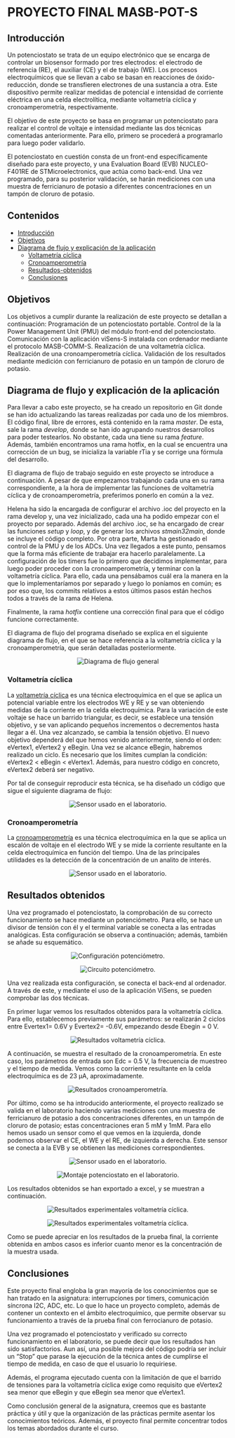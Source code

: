 # PROYECTO FINAL MASB-POT-S

## Introducción

Un potenciostato se trata de un equipo electrónico que se encarga de controlar un biosensor formado por tres electrodos: el electrodo de referencia (RE), el auxiliar (CE) y el de trabajo (WE). Los procesos electroquímicos que se llevan a cabo se basan en reacciones de óxido-reducción, donde se transfieren electrones de una sustancia a otra. Este dispositivo permite realizar medidas de potencial e intensidad de corriente eléctrica en una celda electrolítica, mediante voltametría cíclica y cronoamperometría, respectivamente.

El objetivo de este proyecto se basa en programar un potenciostato para realizar el control de voltaje e intensidad mediante las dos técnicas comentadas anteriormente. Para ello, primero se procederá a programarlo para luego poder validarlo. 

El potenciostato en cuestión consta de un front-end específicamente diseñado para este proyecto, y una Evaluation Board (EVB) NUCLEO-F401RE de STMicroelectronics, que actúa como back-end. Una vez programado, para su posterior validación, se harán mediciones con una muestra de ferricianuro de potasio a diferentes concentraciones en un tampón de cloruro de potasio.

## Contenidos

- [Introducción](#introducción)
- [Objetivos](#objetivos)
- [Diagrama de flujo y explicación de la aplicación](#diagrama-de-flujo-y-explicación-de-la-aplicación)
    - [Voltametría cíclica](#voltametría-cíclica)
    - [Cronoamperometría](#cronoamperometría)
  - [Resultados-obtenidos](#resultados-obtenidos)
  - [Conclusiones](#conclusiones)


## Objetivos

Los objetivos a cumplir durante la realización de este proyecto se detallan a continuación:
Programación de un potenciostato portable.
Control de la la Power Management Unit (PMU) del módulo front-end del potenciostato.
Comunicación con la aplicación viSens-S instalada con ordenador mediante el protocolo MASB-COMM-S.
Realización de una voltametría cíclica.
Realización de una cronoamperometría cíclica.
Validación de los resultados mediante medición con ferricianuro de potasio en un tampón de cloruro de potasio.

## Diagrama de flujo y explicación de la aplicación

Para llevar a cabo este proyecto, se ha creado un repositorio en Git donde se han ido actualizando las tareas realizadas por cada uno de los miembros. El código final, libre de errores, está contenido en la rama *master*. De esta, sale la rama *develop*, donde se han ido agrupando nuestros desarrollos para poder testearlos. No obstante, cada una tiene su rama *feature*. Además, también encontramos una rama hotfix, en la cual se encuentra una corrección de un bug, se inicializa la variable rTia y se corrige una fórmula del desarrollo. 

El diagrama de flujo de trabajo seguido en este proyecto se introduce a continuación. A pesar de que empezamos trabajando cada una en su rama correspondiente, a la hora de implementar las funciones de voltametría cíclica y de cronoamperometría, preferimos ponerlo en común a la vez. 

Helena ha sido la encargada de configurar el archivo .ioc del proyecto en la rama develop y, una vez inicializado, cada una ha podido empezar con el proyecto por separado. Además del archivo .ioc, se ha encargado de crear las funciones *setup* y *loop*, y de generar los archivos *stmain32main*, donde se incluye el código completo. Por otra parte, Marta ha gestionado el control de la PMU y de los ADCs. Una vez llegados a este punto, pensamos que la forma más eficiente de trabajar era hacerlo paralelamente. La configuración de los timers fue lo primero que decidimos implementar, para luego poder proceder con la cronoamperometría, y terminar con la voltametría cíclica. Para ello, cada una pensábamos cuál era la manera en la que lo implementaríamos por separado y luego lo poníamos en común; es por eso que, los commits relativos a estos últimos pasos están hechos todos a través de la rama de Helena.

Finalmente, la rama *hotfix* contiene una corrección final para que el código funcione correctamente.

El diagrama de flujo del programa diseñado se explica en el siguiente diagrama de flujo, en el que se hace referencia a la voltametría cíclica y la cronoamperometría, que serán detalladas posteriormente.


<p align="center">
<img src="Docs/assets/imgs/general.PNG"  alt="Diagrama de flujo general" />
</a>
</p>




### Voltametría cíclica

La [voltametría cíclica](https://en.wikipedia.org/wiki/Cyclic_voltammetry) es una técnica electroquímica en el que se aplica un potencial variable entre los electrodos WE y RE y se van obteniendo medidas de la corriente en la celda electroquímica. Para la variación de este voltaje se hace un barrido triangular, es decir, se establece una tensión objetivo, y se van aplicando pequeños incrementos o decrementos hasta llegar a él. Una vez alcanzado, se cambia la tensión objetivo. El nuevo objetivo dependerá del que hemos venido anteriormente, siendo el orden: eVertex1, eVertex2 y eBegin. Una vez se alcance eBegin, habremos realizado un ciclo. Es necesario que los límites cumplan la condición: eVertex2 < eBegin < eVertex1. Además, para nuestro código en concreto, eVertex2 deberá ser negativo.

Por tal de conseguir reproducir esta técnica, se ha diseñado un código que sigue el siguiente diagrama de flujo:

<p align="center">
<img src="Docs/assets/imgs/cv_diagrama_flujo.PNG"  alt="Sensor usado en el laboratorio." />
</a>
</p>

### Cronoamperometría

La [cronoamperometría](https://es.xcv.wiki/wiki/Chronoamperometry) es una técnica electroquímica en la que se aplica un escalón de voltaje en el electrodo WE y se mide la corriente resultante en la celda electroquímica en función del tiempo. Una de las principales utilidades es la detección de la concentración de un analito de interés.

<p align="center">
<img src="Docs/assets/imgs/ca_diagrama_flujo.PNG"  alt="Sensor usado en el laboratorio." />
</a>
</p>

## Resultados obtenidos

Una vez programado el potenciostato, la comprobación de su correcto funcionamiento se hace mediante un potenciómetro. Para ello, se hace un divisor de tensión con él y el terminal variable se conecta a las entradas analógicas. Esta configuración se observa a continuación; además, también se añade su esquemático.

<p align="center">
<img src="Docs/assets/imgs/placa.png"  alt="Configuración potenciómetro." />
</a>
</p>


<p align="center">
<img src="Docs/assets/imgs/circuito.png"  alt="Circuito potenciómetro." />
</a>
</p>


Una vez realizada esta configuración, se conecta el back-end al ordenador. A través de este, y mediante el uso de la aplicación ViSens, se pueden comprobar las dos técnicas. 

En primer lugar vemos los resultados obtenidos para la voltametría cíclica. Para ello, establecemos previamente sus parámetros: se realizarán 2 ciclos entre Evertex1= 0.6V y Evertex2= -0.6V, empezando desde Ebegin = 0 V. 

<p align="center">
<img src="Docs/assets/imgs/volta.PNG"  alt="Resultados voltametría cíclica." />
</a>
</p>




A continuación, se muestra el resultado de la cronoamperometría. En este caso, los parámetros de entrada son Edc = 0.5 V, la frecuencia de muestreo y el tiempo de medida. Vemos como la corriente resultante en la celda electroquímica es de 23 μA, aproximadamente.

<p align="center">
<img src="Docs/assets/imgs/crono.PNG "  alt="Resultados cronoamperometría." />
</a>
</p>



Por último, como se ha introducido anteriormente, el proyecto realizado se valida en el laboratorio haciendo varias mediciones con una muestra de ferricianuro de potasio a dos concentraciones diferentes, en un tampón de cloruro de potasio; estas concentraciones eran 5 mM y 1mM. Para ello hemos usado un sensor como el que vemos en la izquierda, donde podemos observar el CE, el WE y el RE, de izquierda a derecha. Este sensor se conecta a la EVB y se obtienen las mediciones correspondientes.

<p align="center">
<img src="Docs/assets/imgs/sensor.png"  alt="Sensor usado en el laboratorio." />
</a>
</p>

<p align="center">
<img src="Docs/assets/imgs/lab.png"  alt="Montaje potenciostato en el laboratorio." />
</a>
</p>


Los resultados obtenidos se han exportado a excel, y se muestran a continuación.

<p align="center">
<img src="Docs/assets/imgs/resultado_CA.PNG"  alt="Resultados experimentales voltametría cíclica." />
</a>
</p>


<p align="center">
<img src="Docs/assets/imgs/CV_results.PNG"  alt="Resultados experimentales voltametría cíclica." />
</a>
</p>


Como se puede apreciar en los resultados de la prueba final, la corriente obtenida en ambos casos es inferior cuanto menor es la concentración de la muestra usada.

## Conclusiones

Este proyecto final engloba la gran mayoría de los conocimientos que se han tratado en la asignatura: interrupciones por timers, comunicación síncrona I2C, ADC, etc. Lo que lo hace un proyecto completo, además de contener un contexto en el ámbito electroquímico, que permite observar su funcionamiento a través de la prueba final con ferrocianuro de potasio.

Una vez programado el potenciostato y verificado su correcto funcionamiento en el laboratorio, se puede decir que los resultados han sido satisfactorios. Aun así, una posible mejora del código podría ser incluir un “Stop” que parase la ejecución de la técnica antes de cumplirse el tiempo de medida, en caso de que el usuario lo requiriese. 

Además, el programa ejecutado cuenta con la limitación de que el barrido de tensiones para la voltametría cíclica exige como requisito que eVertex2 sea menor que eBegin y que eBegin sea menor que eVertex1.

Como conclusión general de la asignatura, creemos que es bastante práctica y útil y que la organización de las prácticas permite asentar los conocimientos teóricos. Además, el proyecto final permite concentrar todos los temas abordados durante el curso.
